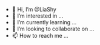 - 👋 Hi, I’m @LiaShy
- 👀 I’m interested in ...
- 🌱 I’m currently learning ...
- 💞️ I’m looking to collaborate on ...
- 📫 How to reach me ...

<!---
LiaShy/LiaShy is a ✨ special ✨ repository because its `README.md` (this file) appears on your GitHub profile.
You can click the Preview link to take a look at your changes.
--->

